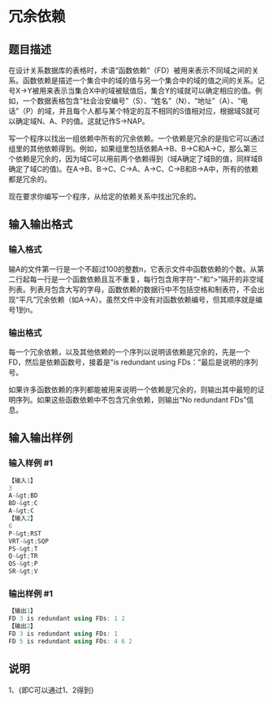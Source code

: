 # 冗余依赖

## 题目描述

在设计关系数据库的表格时，术语“函数依赖”（FD）被用来表示不同域之间的关系。函数依赖是描述一个集合中的域的值与另一个集合中的域的值之间的关系。记号X->Y被用来表示当集合X中的域被赋值后，集合Y的域就可以确定相应的值。例如，一个数据表格包含“社会治安编号”（S）、“姓名”（N）、“地址”（A）、“电话”（P）的域，并且每个人都与某个特定的互不相同的S值相对应，根据域S就可以确定域N、A、P的值。这就记作S->NAP。

写一个程序以找出一组依赖中所有的冗余依赖。一个依赖是冗余的是指它可以通过组里的其他依赖得到。例如，如果组里包括依赖A->B、B->C和A->C，那么第三个依赖是冗余的，因为域C可以用前两个依赖得到（域A确定了域B的值，同样域B确定了域C的值)。在A->B、B->C、C->A、A->C、C->B和B->A中，所有的依赖都是冗余的。

现在要求你编写一个程序，从给定的依赖关系中找出冗余的。

## 输入输出格式

### 输入格式

输A的文件第一行是一个不超过100的整数n，它表示文件中函数依赖的个数。从第二行起每一行是一个函数依赖且互不重复，每行包含用字符“-”和“>”隔开的非空域列表。列表月包含大写的字母，函数依赖的数据行中不包括空格和制表符，不会出现“平凡”冗余依赖（如A->A）。虽然文件中没有对函数依赖编号，但其顺序就是编号1到n。

### 输出格式

每一个冗余依赖，以及其他依赖的一个序列以说明该依赖是冗余的，先是一个FD，然后是依赖函数号，接着是"is redundant using FDs：”最后是说明的序列号。

如果许多函数依赖的序列都能被用来说明一个依赖是冗余的，则输出其中最短的证明序列。如果这些函数依赖中不包含冗余依赖，则输出“No redundant FDs”信息。

## 输入输出样例

### 输入样例 #1

```cpp
【输入1】
3
A-&gt;BD
BD-&gt;C
A-&gt;C
【输入2】
6
P-&gt;RST
VRT-&gt;SQP
PS-&gt;T
Q-&gt;TR
QS-&gt;P
SR-&gt;V
```


### 输出样例 #1

```cpp
【输出1】
FD 3 is redundant using FDs: 1 2
【输出2】
FD 3 is redundant using FDs: 1
FD 5 is redundant using FDs: 4 6 2
```


## 说明

1、{即C可以通过1、2得到}

